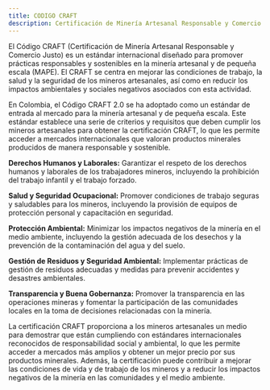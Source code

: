 ```yaml
---
title: CODIGO CRAFT
description: Certificación de Minería Artesanal Responsable y Comercio Justo
---
```


El Código CRAFT (Certificación de Minería Artesanal Responsable y Comercio Justo) es un estándar internacional diseñado para promover prácticas responsables y sostenibles en la minería artesanal y de pequeña escala (MAPE). El CRAFT se centra en mejorar las condiciones de trabajo, la salud y la seguridad de los mineros artesanales, así como en reducir los impactos ambientales y sociales negativos asociados con esta actividad.

En Colombia, el Código CRAFT 2.0 se ha adoptado como un estándar de entrada al mercado para la minería artesanal y de pequeña escala. Este estándar establece una serie de criterios y requisitos que deben cumplir los mineros artesanales para obtener la certificación CRAFT, lo que les permite acceder a mercados internacionales que valoran productos minerales producidos de manera responsable y sostenible.

**Derechos Humanos y Laborales:** Garantizar el respeto de los derechos humanos y laborales de los trabajadores mineros, incluyendo la prohibición del trabajo infantil y el trabajo forzado.

**Salud y Seguridad Ocupacional:** Promover condiciones de trabajo seguras y saludables para los mineros, incluyendo la provisión de equipos de protección personal y capacitación en seguridad.

**Protección Ambiental:** Minimizar los impactos negativos de la minería en el medio ambiente, incluyendo la gestión adecuada de los desechos y la prevención de la contaminación del agua y del suelo.

**Gestión de Residuos y Seguridad Ambiental:** Implementar prácticas de gestión de residuos adecuadas y medidas para prevenir accidentes y desastres ambientales.

**Transparencia y Buena Gobernanza:** Promover la transparencia en las operaciones mineras y fomentar la participación de las comunidades locales en la toma de decisiones relacionadas con la minería.

La certificación CRAFT proporciona a los mineros artesanales un medio para demostrar que están cumpliendo con estándares internacionales reconocidos de responsabilidad social y ambiental, lo que les permite acceder a mercados más amplios y obtener un mejor precio por sus productos minerales. Además, la certificación puede contribuir a mejorar las condiciones de vida y de trabajo de los mineros y a reducir los impactos negativos de la minería en las comunidades y el medio ambiente.

